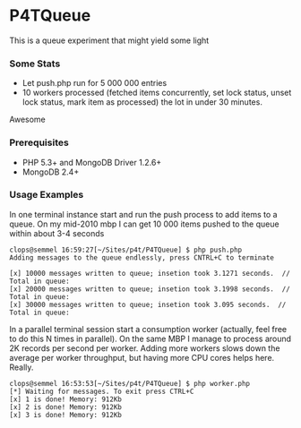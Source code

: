 P4TQueue
========
This is a queue experiment that might yield some light

### Some Stats ###

  * Let push.php run for 5 000 000 entries
  * 10 workers processed (fetched items concurrently, set lock status, unset lock status, mark item as processed) the lot in under 30 minutes.

Awesome

### Prerequisites ###

  * PHP 5.3+ and MongoDB Driver 1.2.6+
  * MongoDB 2.4+
  
### Usage Examples ###

In one terminal instance start and run the push process to add items to a queue. On my mid-2010 mbp I can get 10 000 items pushed to the queue within about 3-4 seconds

```shell
clops@semmel 16:59:27[~/Sites/p4t/P4TQueue] $ php push.php
Adding messages to the queue endlessly, press CNTRL+C to terminate

[x] 10000 messages written to queue; insetion took 3.1271 seconds.  // Total in queue: 
[x] 20000 messages written to queue; insetion took 3.1998 seconds.  // Total in queue: 
[x] 30000 messages written to queue; insetion took 3.095 seconds.  // Total in queue: 
```

In a parallel terminal session start a consumption worker (actually, feel free to do this N times in parallel). On the same MBP I manage to process around 2K records per second per worker. Adding more workers slows down the average per worker throughput, but having more CPU cores helps here. Really.

```
clops@semmel 16:53:53[~/Sites/p4t/P4TQueue] $ php worker.php 
[*] Waiting for messages. To exit press CTRL+C
[x] 1 is done! Memory: 912Kb
[x] 2 is done! Memory: 912Kb
[x] 3 is done! Memory: 912Kb
```